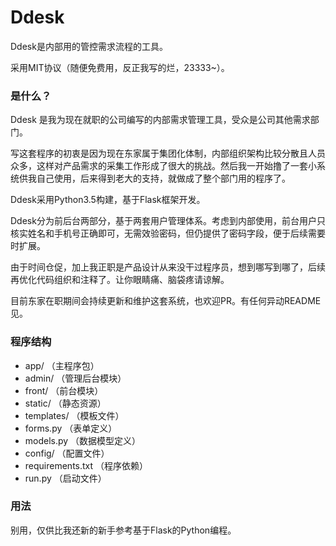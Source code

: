 # Ddesk
Ddesk是内部用的管控需求流程的工具。

采用MIT协议（随便免费用，反正我写的烂，23333~）。

### 是什么？
Ddesk 是我为现在就职的公司编写的内部需求管理工具，受众是公司其他需求部门。

写这套程序的初衷是因为现在东家属于集团化体制，内部组织架构比较分散且人员众多，这样对产品需求的采集工作形成了很大的挑战。然后我一开始撸了一套小系统供我自己使用，后来得到老大的支持，就做成了整个部门用的程序了。

Ddesk采用Python3.5构建，基于Flask框架开发。

Ddesk分为前后台两部分，基于两套用户管理体系。考虑到内部使用，前台用户只核实姓名和手机号正确即可，无需效验密码，但仍提供了密码字段，便于后续需要时扩展。

由于时间仓促，加上我正职是产品设计从来没干过程序员，想到哪写到哪了，后续再优化代码组织和注释了。让你眼睛痛、脑袋疼请谅解。

目前东家在职期间会持续更新和维护这套系统，也欢迎PR。有任何异动README见。


### 程序结构
- app/  （主程序包）
 - admin/      （管理后台模块）
 - front/      （前台模块）
 - static/     （静态资源）
 - templates/  （模板文件）
 - forms.py    （表单定义）
 - models.py   （数据模型定义）
- config/      （配置文件）
- requirements.txt  （程序依赖）
- run.py    （启动文件）

### 用法
别用，仅供比我还新的新手参考基于Flask的Python编程。

